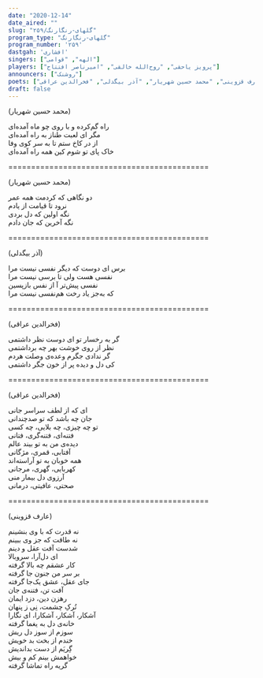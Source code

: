 ```yaml
---
date: "2020-12-14"
date_aired: ""
slug: "گلهای-رنگارنگ/۲۵۹"
program_type: "گلهای-رنگارنگ"
program_number: '۲۵۹'
dastgah: 'افشاری'
singers: ["الهه", "قوامی"]
players: ["پرویز یاحقی", "روح‌الله خالقی", "امیرناصر افتتاح"]
announcers: ["روشنک"]
poets: ["عارف قزوینی", "محمد حسین شهریار", "آذر بیگدلی", "فخرالدین عراقی"]
draft: false
---
```


(محمد حسین شهریار)  

راه گم‌کرده و با روی چو ماه آمده‌ای  
مگر ای لعبت طناز به راه آمده‌ای  
از در كاخ ستم تا به سر کوی وفا  
خاک پای تو شوم کین همه راه آمده‌ای  

============================================  

(محمد حسین شهریار)  

دو نگاهی که کردمت همه عمر  
نرود تا قیامت از یادم  
نگه اولین که دل بردی  
نگه آخرین که جان دادم  

============================================  

(آذر بیگدلی)  

برس ای دوست که دیگر نفسی نیست مرا   
نفسی هست ولی تا برسی نیست مرا  
نفسی پیش‌تر آ از نفس بازپسین  
که به‌جز یاد رخت هم‌نفسی نیست مرا  

============================================  

(فخرالدین عراقی)  

گر به رخسار تو ای دوست نظر داشتمی  
نظر از روی خوشت بهر چه برداشتمی  
گر ندادی جگرم وعده‌ی وصلت هردم  
کی دل و دیده پر از خون جگر داشتمی  

============================================  

(فخرالدین عراقی)  

ای که از لطف سراسر جانی  
جان چه باشد که تو صد‌چندانی  
تو چه چیزی، چه بلایی، چه کسی  
فتنه‌ای، فتنه‌گری، فتانی  
دیده‌ی من به تو بیند عالم  
آفتابی، قمری، مژگانی  
همه خوبان به تو آراسته‌اند  
کهربایی، گهری، مرجانی  
آرزوی دل بیمار منی  
صحتی، عافیتی، درمانی  

============================================  

(عارف قزوینی)  

نه قدرت که با وی بنشینم  
نه طاقت که جز وی ببینم  
شدست آفت عقل و دینم  
ای دل‌آرا، سروبالا  
کار عشقم چه بالا گرفته  
بر سر من جنون جا گرفته  
جای عقل، عشق یک‌جا گرفته  
آفت تن، فتنه‌ی جان  
رهزن دین، دزد ایمان  
تُرکِ چشمت، نِی ز پنهان  
آشکار، آشکار، آشکارا، ای نگارا  
خانه‌ی دل به یغما گرفته  
سوزم از سوز دل ریش  
خندم از بخت بد خویش  
گِریَم از دست بداندیش  
خواهمش بینم کم و بیش  
گریه راه تماشا گرفته  
